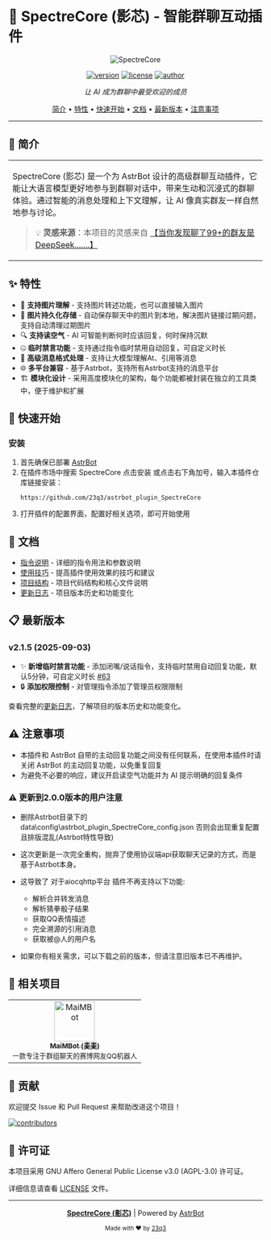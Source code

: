 # 🌟 SpectreCore (影芯) - 智能群聊互动插件

<div align="center">

![SpectreCore](https://avatars.githubusercontent.com/u/129108081?s=48&v=4)

[![version](https://img.shields.io/badge/version-v2.1.5-blue.svg?style=flat-square)](https://github.com/23q3/astrbot_plugin_SpectreCore)
[![license](https://img.shields.io/badge/license-AGPL--3.0-green.svg?style=flat-square)](LICENSE)
[![author](https://img.shields.io/badge/author-23q3-orange.svg?style=flat-square)](https://github.com/23q3)

*让 AI 成为群聊中最受欢迎的成员*

</div>

<p align="center">
  <a href="#-简介">简介</a> •
  <a href="#-特性">特性</a> •
  <a href="#-快速开始">快速开始</a> •
  <a href="#-文档">文档</a> •
  <a href="#-最新版本">最新版本</a> •
  <a href="#-注意事项">注意事项</a>
</p>

---

## 📝 简介

<table>
<tr>
<td>

SpectreCore (影芯) 是一个为 AstrBot 设计的高级群聊互动插件，它能让大语言模型更好地参与到群聊对话中，带来生动和沉浸式的群聊体验。通过智能的消息处理和上下文理解，让 AI 像真实群友一样自然地参与讨论。

> 💡 **灵感来源**：本项目的灵感来自 [【当你发现聊了99+的群友是DeepSeek.......】](https://www.bilibili.com/video/BV1amAneGE3P)

</td>
</tr>
</table>

## ✨ 特性

- 📸 **支持图片理解** - 支持图片转述功能，也可以直接输入图片
- 💾 **图片持久化存储** - 自动保存聊天中的图片到本地，解决图片链接过期问题，支持自动清理过期图片
- 🔍 **支持读空气** - AI 可智能判断何时应该回复，何时保持沉默
- 🤐 **临时禁言功能** - 支持通过指令临时禁用自动回复，可自定义时长
- 📨 **高级消息格式处理** - 支持让大模型理解At、引用等消息
- 🌐 **多平台兼容** - 基于Astrbot，支持所有Astrbot支持的消息平台
- 🏗️ **模块化设计** - 采用高度模块化的架构，每个功能都被封装在独立的工具类中，便于维护和扩展

## 🚀 快速开始

### 安装

1. 首先确保已部署 [AstrBot](https://github.com/Soulter/AstrBot)
2. 在插件市场中搜索 SpectreCore 点击安装
   或点击右下角加号，输入本插件仓库链接安装：
   ```
   https://github.com/23q3/astrbot_plugin_SpectreCore
   ```
3. 打开插件的配置界面，配置好相关选项，即可开始使用

## 📖 文档

- [指令说明](./docs/commands.md) - 详细的指令用法和参数说明
- [使用技巧](./docs/tips.md) - 提高插件使用效果的技巧和建议
- [项目结构](./docs/structure.md) - 项目代码结构和核心文件说明
- [更新日志](./CHANGELOG.md) - 项目版本历史和功能变化

## 📋 最新版本

### v2.1.5 (2025-09-03)
- ✨ **新增临时禁言功能** - 添加闭嘴/说话指令，支持临时禁用自动回复功能，默认5分钟，可自定义时长 [#63](https://github.com/23q3/astrbot_plugin_SpectreCore/issues/63)
- 🔒 **添加权限控制** - 对管理指令添加了管理员权限限制

查看完整的[更新日志](./CHANGELOG.md)，了解项目的版本历史和功能变化。

## ⚠️ 注意事项

- 本插件和 AstrBot 自带的主动回复功能之间没有任何联系，在使用本插件时请关闭 AstrBot 的主动回复功能，以免重复回复
- 为避免不必要的响应，建议开启读空气功能并为 AI 提示明确的回复条件

### ⚠️ 更新到2.0.0版本的用户注意

- 删除Astrbot目录下的 data\config\astrbot_plugin_SpectreCore_config.json 否则会出现重复配置 且排版混乱(Astrbot特性导致) 
- 这次更新是一次完全重构，抛弃了使用协议端api获取聊天记录的方式，而是基于Astrbot本身。

- 这导致了 对于aiocqhttp平台 插件不再支持以下功能:
  - 解析合并转发消息
  - 解析猜拳骰子结果
  - 获取QQ表情描述
  - 完全溯源的引用消息
  - 获取被@人的用户名

- 如果你有相关需求，可以下载之前的版本，但请注意旧版本已不再维护。

## 🔗 相关项目

<div align="center">
<table>
<tr>
<td align="center">
<a href="https://github.com/SengokuCola/MaiMBot">
<img src="https://avatars.githubusercontent.com/u/25811392?s=48&v=4" width="80" alt="MaiMBot"><br>
<sub><b>MaiMBot (麦麦)</b></sub>
</a><br>
<sub>一款专注于群组聊天的赛博网友QQ机器人</sub>
</td>
</tr>
</table>
</div>

## 🤝 贡献

欢迎提交 Issue 和 Pull Request 来帮助改进这个项目！

[![contributors](https://contrib.rocks/image?repo=23q3/astrbot_plugin_SpectreCore)](https://github.com/23q3/astrbot_plugin_SpectreCore/graphs/contributors)

## 📄 许可证

本项目采用 GNU Affero General Public License v3.0 (AGPL-3.0) 许可证。

详细信息请查看 [LICENSE](LICENSE) 文件。

---

<div align="center">

**[SpectreCore (影芯)](https://github.com/23q3/astrbot_plugin_SpectreCore)** | Powered by [AstrBot](https://github.com/Soulter/AstrBot)

<sub>Made with ❤️ by [23q3](https://github.com/23q3)</sub>

</div>
